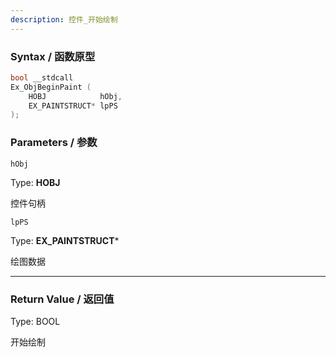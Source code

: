 ```yaml
---
description: 控件_开始绘制
---
```


### Syntax / 函数原型

```C++
bool __stdcall 
Ex_ObjBeginPaint (
    HOBJ            hObj,
    EX_PAINTSTRUCT* lpPS
);
```


### Parameters / 参数

`hObj`

Type: **HOBJ**

控件句柄

`lpPS`

Type: **EX_PAINTSTRUCT***

绘图数据

---

### Return Value / 返回值

Type: BOOL

开始绘制
